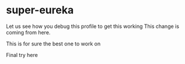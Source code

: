 # super-eureka
Let us see how you debug this profile to get this working
This change is coming from here. 
<p> This is for sure the best one to work on
  <p> Final try here
